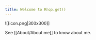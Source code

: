 ```yaml
---
title: Welcome to Rhqo.get()
---
```

![[icon.png|300x300]]


See [[About/About me]] to know about me.